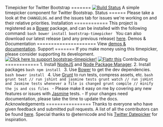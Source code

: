 Timepicker for Twitter Bootstrap ======= [![Build Status](https://travis-ci.org/jdewit/bootstrap-timepicker.svg?branch=gh-pages)](https://travis-ci.org/jdewit/bootstrap-timepicker) A simple timepicker component for Twitter Bootstrap. Status ====== Please take a look at the `CHANGELOG.md` and the issues tab for issues we're working on and their relative priorities. Installation ============ This project is registered as a <a href="http://bower.io">Bower</a> package, and can be installed with the following command: ```bash bower install bootstrap-timepicker ``` You can also download our latest release (and any previous release) <a href="https://github.com/jdewit/bootstrap-timepicker/releases">here</a>. Demos & Documentation ===================== View <a href="http://jdewit.github.com/bootstrap-timepicker">demos & documentation</a>. Support ======= If you make money using this timepicker, please consider supporting its development. <a href="http://www.pledgie.com/campaigns/19125"><img alt="Click here to support bootstrap-timepicker!" src="http://www.pledgie.com/campaigns/19125.png?skin_name=chrome" border="0" target="_blank"/></a><a class="FlattrButton" style="display:none;" rev="flattr;button:compact;" href="http://jdewit.github.com/bootstrap-timepicker"></a><noscript> <a href="http://flattr.com/thing/1116513/Bootstrap-Timepicker" target="_blank"><img src="http://api.flattr.com/button/flattr-badge-large.png" alt="Flattr this" title="Flattr this" border="0"/></a></noscript> Contributing ============ 1. Install <a href="www.nodejs.org">NodeJS</a> and <a href="www.npmjs.org">Node Package Manager</a>. 2. Install packages ```bash npm install ``` 3. Use <a href="https://github.com/twitter/bower">Bower</a> to get the dev dependencies. ```bash bower install ``` 4. Use <a href="www.gruntjs.com">Grunt</a> to run tests, compress assets, etc. ```bash grunt test // run jshint and jasmine tests grunt watch // run jsHint and Jasmine tests whenever a file is changed grunt compile // minify the js and css files ``` - Please make it easy on me by covering any new features or issues with <a href="http://pivotal.github.com/jasmine">Jasmine</a> tests. - If your changes need documentation, please take the time to update the docs. Acknowledgements ================ Thanks to everyone who have given feedback and submitted pull requests. A list of all the contributors can be found <a href="https://github.com/jdewit/bootstrap-timepicker/graphs/contributors">here</a>. Special thanks to @eternicode and his <a href="https://github.com/eternicode/bootstrap-datepicker">Twitter Datepicker</a> for inspiration.